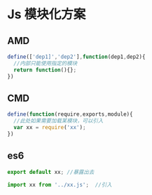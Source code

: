 # Js 模块化方案

## AMD
```js
define(['dep1]','dep2'],function(dep1,dep2){
  //内部只能使用指定的模块
  return function(){};
})
```

## CMD
```js
define(function(require,exports,module){
  //此处如果需要加载某模块，可以引入
  var xx = require('xx');
})
```

## es6
```js
export default xx; //暴露出去

import xx from '../xx.js';  //引入
```